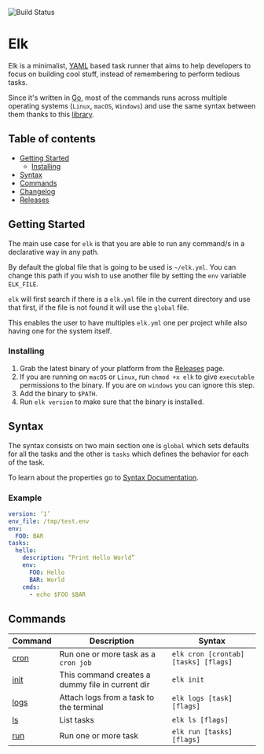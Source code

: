 ![Build Status](https://github.com/jjzcru/elk/workflows/Build%20Status/badge.svg?branch=master)

Elk
==========

Elk is a minimalist, [YAML][yaml] based task runner that aims to help developers to focus on building cool stuff, 
instead of remembering to perform tedious tasks.

Since it's written in [Go][go], most of the commands runs across multiple operating systems (`Linux`, `macOS`, 
`Windows`) and use the same syntax between them thanks to this [library][sh].

## Table of contents
  * [Getting Started](#getting-started)
    + [Installing](#installing)
  * [Syntax](#syntax)
  * [Commands](#commands)
  * [Changelog][changelog]
  * [Releases][releases]

## Getting Started
The main use case for `elk` is that you are able to run any command/s in a declarative way in any path. 

By default the global file that is going to be used is `~/elk.yml`. You can change this path if you wish to use another 
file by setting the `env` variable `ELK_FILE`.

`elk` will first search if there is a `elk.yml` file in the current directory and use that first, if the file is not 
found it will use the `global` file. 

This enables the user to have multiples `elk.yml` one per project while also having one for the system itself.

### Installing
1. Grab the latest binary of your platform from the [Releases](https://github.com/jjzcru/elk/releases) page.
2. If you are running on `macOS` or `Linux`, run `chmod +x elk` to give `executable` permissions to the binary. If you
are on `windows` you can ignore this step.
3. Add the binary to `$PATH`.
4. Run `elk version` to make sure that the binary is installed.

## Syntax
The syntax consists on two main section one is `global` which sets defaults for all the tasks and the other is `tasks` 
which defines the behavior for each of the task.

To learn about the properties go to [Syntax Documentation][syntax].

### Example

```yml
version: ‘1’
env_file: /tmp/test.env
env:
  FOO: BAR
tasks:
  hello:
    description: “Print Hello World”
    env:
      FOO: Hello
      BAR: World
    cmds:
      - echo $FOO $BAR
```

## Commands

| Command       | Description                                      | Syntax                               | 
| -------       | ------                                           | -------                              | 
| [cron][cron]  | Run one or more task as a `cron job`             | `elk cron [crontab] [tasks] [flags]` |
| [init][init]  | This command creates a dummy file in current dir | `elk init`                           |
| [logs][logs]  | Attach logs from a task to the terminal          | `elk logs [task] [flags]`            |
| [ls][ls]      | List tasks                                       | `elk ls [flags]`                     |
| [run][run]    | Run one or more task                             | `elk run [tasks] [flags]`            |

[go]: https://golang.org/
[yaml]: https://yaml.org/
[sh]: https://github.com/mvdan/sh

[releases]: https://github.com/jjzcru/elk/releases
[changelog]: https://github.com/jjzcru/elk/blob/master/CHANGELOG.md

[cron]: docs/commands/cron.md
[init]: docs/commands/init.md
[logs]: docs/commands/logs.md
[ls]: docs/commands/ls.md
[run]: docs/commands/run.md
[syntax]: docs/syntax.md